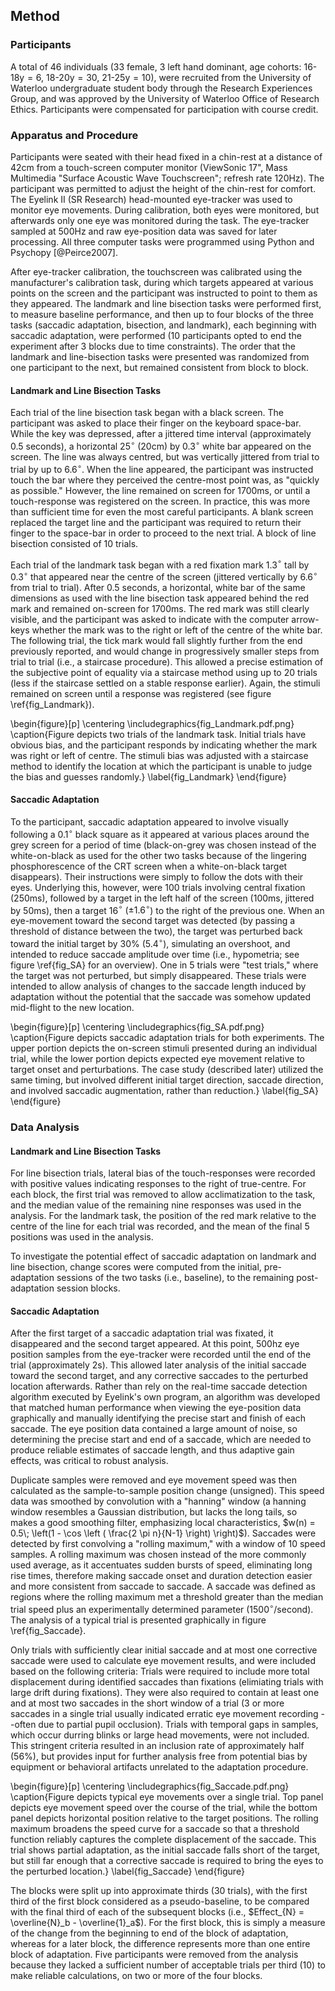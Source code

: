 Method 
------- 

### Participants

A total of 46 individuals (33 female, 3 left hand dominant, age
cohorts: $\text{16-18y} =6$, $\text{18-20y} =30$, 
$\text{21-25y} =10$), were recruited from the University of
Waterloo undergraduate student body through the Research
Experiences Group, and was approved by the University of Waterloo
Office of Research Ethics. Participants were compensated for
participation with course credit.

### Apparatus and Procedure

Participants were seated with their head fixed in a chin-rest at a
distance of 42cm from a touch-screen computer monitor (ViewSonic
17", Mass Multimedia "Surface Acoustic Wave Touchscreen"; refresh
rate 120Hz).  The participant was permitted to adjust the height
of the chin-rest for comfort. The Eyelink II (SR Research)
head-mounted eye-tracker was used to monitor eye movements. During
calibration, both eyes were monitored, but afterwards only one eye
was monitored during the task. The eye-tracker sampled at 500Hz
and raw eye-position data was saved for later processing.  All
three computer tasks were programmed using Python and Psychopy
[@Peirce2007].

After eye-tracker calibration, the touchscreen was calibrated
using the manufacturer's calibration task, during which targets
appeared at various points on the screen and the participant was
instructed to point to them as they appeared. The landmark and
line bisection tasks were performed first, to measure baseline
performance, and then up to four blocks of the three tasks
(saccadic adaptation, bisection, and landmark), each beginning
with saccadic adaptation, were performed (10 participants opted to
end the experiment after 3 blocks due to time constraints). The
order that the landmark and line-bisection tasks were presented
was randomized from one participant to the next, but remained
consistent from block to block.


#### Landmark and Line Bisection Tasks

Each trial of the line bisection task began with a black screen.
The participant was asked to place their finger on the keyboard
space-bar. While the key was depressed, after a jittered time
interval (approximately 0.5 seconds), a horizontal 25$^\circ$
(20cm) by 0.3$^\circ$ white bar appeared on the screen. The line
was always centred, but was vertically jittered from trial to
trial by up to 6.6$^\circ$. When the line appeared, the
participant was instructed touch the bar where they perceived the
centre-most point was, as "quickly as possible." However, the line
remained on screen for 1700ms, or until a touch-response was
registered on the screen. In practice, this was more than
sufficient time for even the most careful participants. A blank
screen replaced the target line and the participant was required
to return their finger to the space-bar in order to proceed to the
next trial. A block of line bisection consisted of 10 trials.

Each trial of the landmark task began with a red fixation mark
1.3$^\circ$ tall by 0.3$^\circ$ that appeared near the centre of
the screen (jittered vertically by 6.6$^\circ$ from trial to
trial).  After 0.5 seconds, a horizontal, white bar of the same
dimensions as used with the line bisection task appeared behind
the red mark and remained on-screen for 1700ms. The red mark was
still clearly visible, and the participant was asked to indicate
with the computer arrow-keys whether the mark was to the right or
left of the centre of the white bar. The following trial, the tick
mark would fall slightly further from the end previously reported,
and would change in progressively smaller steps from trial to
trial (i.e., a staircase procedure).  This allowed a precise
estimation of the subjective point of equality via a staircase
method using up to 20 trials (less if the staircase settled on a
stable response earlier).  Again, the stimuli remained on screen
until a response was registered (see figure \ref{fig_Landmark}).

\begin{figure}[p] 
\centering 
\includegraphics{fig_Landmark.pdf.png} 
\caption{Figure depicts two trials of the landmark task. Initial
trials have obvious bias, and the participant responds by
indicating whether the mark was right or left of centre. The
stimuli bias was adjusted with a staircase method to identify the
location at which the participant is unable to judge the bias and
guesses randomly.} 
\label{fig_Landmark}
\end{figure}


#### Saccadic Adaptation

To the participant, saccadic adaptation appeared to involve
visually following a 0.1$^\circ$ black square as it appeared at various
places around the grey screen for a period of time (black-on-grey
was chosen instead of the white-on-black as used for the other two
tasks because of the lingering phosphorescence of the CRT screen
when a white-on-black target disappears). Their instructions were
simply to follow the dots with their eyes.  Underlying this,
however, were 100 trials involving central fixation (250ms),
followed by a target in the left half of the screen (100ms,
jittered by 50ms), then a target 16$^\circ$ ($\pm 1.6^\circ$) to
the right of the previous one. When an eye-movement toward the
second target was detected (by passing a threshold of distance
between the two), the target was perturbed back toward the initial
target by 30% (5.4$^\circ$), simulating an overshoot, and intended
to reduce saccade amplitude over time (i.e., hypometria; see
figure \ref{fig_SA} for an overview).  One in 5 trials were "test
trials," where the target was not perturbed, but simply
disappeared. These trials were intended to allow analysis of
changes to the saccade length induced by adaptation without the
potential that the saccade was somehow updated mid-flight to the
new location.

\begin{figure}[p] 
\centering 
\includegraphics{fig_SA.pdf.png} 
\caption{Figure depicts saccadic adaptation trials for both
experiments.  The upper portion depicts the on-screen stimuli
presented during an individual trial, while the lower portion
depicts expected eye movement relative to target onset and
perturbations. The case study (described later) utilized the same
timing, but involved different initial target direction, saccade
direction, and involved saccadic augmentation, rather than
reduction.} 
\label{fig_SA} 
\end{figure}


### Data Analysis

#### Landmark and Line Bisection Tasks

For line bisection trials, lateral bias of the touch-responses
were recorded with positive values indicating responses to the
right of true-centre. For each block, the first trial was removed
to allow acclimatization to the task, and the median value of the
remaining nine responses was used in the analysis.  For the
landmark task, the position of the red mark relative to the centre
of the line for each trial was recorded, and the mean of the final
5 positions was used in the analysis.

To investigate the potential effect
of saccadic adaptation on landmark and line bisection, change
scores were computed from the initial, pre-adaptation sessions of
the two tasks (i.e., baseline), to the remaining post-adaptation
session blocks.

#### Saccadic Adaptation

After the first target of a saccadic adaptation trial was fixated,
it disappeared and the second target appeared. At this point,
500hz eye position samples from the eye-tracker were recorded
until the end of the trial (approximately 2s). This allowed later
analysis of the initial saccade toward the second target, and any
corrective saccades to the perturbed location afterwards. Rather
than rely on the real-time saccade detection algorithm executed by
Eyelink's own program, an algorithm was developed that matched
human performance when viewing the eye-position data graphically
and manually identifying the precise start and finish of each
saccade.  The eye position data contained a large amount of noise,
so determining the precise start and end of a saccade, which are
needed to produce reliable estimates of saccade length, and thus
adaptive gain effects, was critical to robust analysis.

Duplicate samples were removed and eye movement speed was then
calculated as the sample-to-sample position change (unsigned).
This speed data was smoothed by convolution with a "hanning"
window (a hanning window resembles a Gaussian distribution, but
lacks the long tails, so makes a good smoothing filter,
emphasizing local characteristics, $w(n) = 0.5\; \left(1 - \cos
\left ( \frac{2 \pi n}{N-1} \right) \right)$). Saccades were
detected by first convolving a "rolling maximum," with a window of
10 speed samples.  A rolling maximum was chosen instead of the
more commonly used average, as it accentuates sudden bursts of
speed, eliminating long rise times, therefore making saccade onset
and duration detection easier and more consistent from saccade to
saccade.  A saccade was defined as regions where the rolling
maximum met a threshold greater than the median trial speed plus
an experimentally determined parameter (1500$^\circ$/second).  The
analysis of a typical trial is presented graphically in figure
\ref{fig_Saccade}.

Only trials with sufficiently clear initial saccade and at most
one corrective saccade were used to calculate eye movement
results, and were included based on the following criteria:
Trials were required to include more total displacement during
identified saccades than fixations (elimiating trials with large
drift during fixations).  They were also required to contain at
least one and at most two saccades in the short window of a trial
(3 or more saccades in a single trial usually indicated erratic
eye movement recording --often due to partial pupil occlusion).
Trials with temporal gaps in samples, which occur durring blinks or
large head movements, were not included. This stringent criteria
resulted in an inclusion rate of approximately half (56\%), but
provides input for further analysis free from potential bias by
equipment or behavioral artifacts unrelated to the adaptation
procedure.

\begin{figure}[p] 
\centering 
\includegraphics{fig_Saccade.pdf.png} 
\caption{Figure depicts typical eye movements over a single trial.
Top panel depicts eye movement speed over the course of the trial,
while the bottom panel depicts horizontal position relative to the
target positions. The rolling maximum broadens the speed curve for
a saccade so that a threshold function reliably captures the
complete displacement of the saccade. This trial shows partial
adaptation, as the initial saccade falls short of the target, but
still far enough that a corrective saccade is required to bring
the eyes to the perturbed location.} \label{fig_Saccade}
\end{figure}

The blocks were split up into approximate thirds (30 trials), with the first
third of the first block considered as a pseudo-baseline, to be
compared with the final third of each of the subsequent blocks
(i.e., $Effect_{N} = \overline{N}_b - \overline{1}_a$). For the
first block, this is simply a measure of the change from the
beginning to end of the block of adaptation, whereas for a later
block, the difference represents more than one entire block of
adaptation. 
Five participants were removed from the analysis because they
lacked a sufficient number of acceptable trials per third (10) to
make reliable calculations, on two or more of the four blocks.

